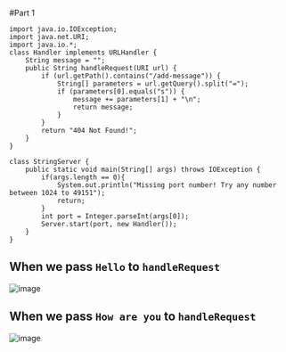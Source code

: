 #Part 1
```
import java.io.IOException;
import java.net.URI;
import java.io.*;
class Handler implements URLHandler {
    String message = "";
    public String handleRequest(URI url) {
        if (url.getPath().contains("/add-message")) {
            String[] parameters = url.getQuery().split("=");
            if (parameters[0].equals("s")) {
                message += parameters[1] + "\n";
                return message;
            }
        }
        return "404 Not Found!";
    }
}

class StringServer {
    public static void main(String[] args) throws IOException {
        if(args.length == 0){
            System.out.println("Missing port number! Try any number between 1024 to 49151");
            return;
        }
        int port = Integer.parseInt(args[0]);
        Server.start(port, new Handler());
    }
}

```
## When we pass `Hello` to `handleRequest`
![image](https://user-images.githubusercontent.com/122571122/215283776-d1c43fa9-0a18-47b8-8b2b-3ae229682c7c.png)

## When we pass `How are you` to `handleRequest`
![image](https://user-images.githubusercontent.com/122571122/215283808-166af5e0-36f7-4fa6-b3b2-d199d1c58a8e.png)

